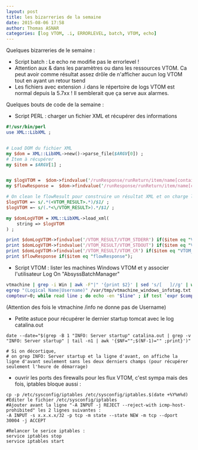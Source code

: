 ```yaml
---
layout: post
title: les bizarreries de la semaine 
date: 2015-08-06 17:58
author: Thomas ASNAR
categories: [log VTOM, .i, ERRORLEVEL, batch, VTOM, echo]
---
```

Quelques bizarreries de le semaine :

* Script batch : Le echo ne modifie pas le errorlevel ! 
* Attention aux & dans les paramètres ou dans les ressources VTOM. Ca peut avoir comme résultat assez drôle de n'afficher aucun log VTOM tout en ayant un retour tsend
* Les fichiers avec extension .i dans le répertoire de logs VTOM est normal depuis la 5.7xx ! Il semblerait que ça serve aux alarmes.


Quelques bouts de code de la semaine : 
* Script PERL : charger un fichier XML et récupérer des informations

```perl 
#!/usr/bin/perl
use XML::LibXML ;


# Load DOM du fichier XML
my $dom = XML::LibXML->new()->parse_file($ARGV[0]) ;
# Item à récupérer
my $item = $ARGV[1] ;


my $logVTOM =  $dom->findvalue('/runResponse/runReturn/item/name[contains(text(),\'flowResult\')]/../value') ;
my $flowResponse =  $dom->findvalue('/runResponse/runReturn/item/name[contains(text(),\'flowResponse\')]/../value') ;

# On clean le flowResult pour construire un résultat XML et on charge le DOM en mémoire
$logVTOM =~ s/.*(<VTOM_RESULT>.*)/$1/ ;
$logVTOM =~ s/(.*<\/VTOM_RESULT>).*/$1/ ;

my $domLogVTOM = XML::LibXML->load_xml(
	string => $logVTOM
) ;

print $domLogVTOM->findvalue('/VTOM_RESULT/VTOM_STDERR') if($item eq "VTOM_STDERR"); 
print $domLogVTOM->findvalue('/VTOM_RESULT/VTOM_STDOUT') if($item eq "VTOM_STDOUT"); 
print $domLogVTOM->findvalue('/VTOM_RESULT/VTOM_CR') if($item eq "VTOM_CR"); 
print $flowResponse if($item eq "flowResponse");
```

* Script VTOM : lister les machines Windows VTOM et y associer l'utilisateur Log On "AbsyssBatchManager"

```bash
vtmachine | grep -i Win | awk -F"|" '{print $2}' | sed 's/[   ]//g' | while read machine; do vtmachine -i $machine ; done > /var/tmp/vtmachine_windows_infotag.txt
egrep "(Logical Name|Username)" /var/tmp/vtmachine_windows_infotag.txt | awk -F"|" '{print $3}' | sed 's/[    ]//g' > /var/tmp/liste_machine_user_windows.txt
compteur=0; while read line ; do echo -en "$line" ; if test `expr $compteur % 2` -eq 1 ; then echo "" ; else echo -en ";" ; fi ; compteur=`expr $compteur + 1` ; done < /var/tmp/liste_machine_user_windows.txt
```

(Attention des fois le vtmachine /info ne donne pas de Username)



* Petite astuce pour récupérer le dernier startup tomcat avec le log catalina.out

```
date --date="$(grep -B 1 "INFO: Server startup" catalina.out | grep -v "INFO: Server startup" | tail -n1 | awk '{$NF="";$(NF-1)="" ;print}')"

# Si on décortique, 
# on grep INFO: Server startup et la ligne d'avant, on affiche la ligne d'avant seulement sans les deux derniers champs (pour récupérer seulement l'heure de démarrage)
```


 * ouvrir les ports des firewalls pour les flux VTOM, c'est sympa mais des fois, iptables bloque aussi :
```
cp -p /etc/sysconfig/iptables /etc/sysconfig/iptables.$(date +%Y%m%d) 
#Editer le fichier /etc/sysconfig/iptables 
#Ajouter avant la ligne "-A INPUT -j REJECT --reject-with icmp-host-prohibited" les 2 lignes suivantes : 
-A INPUT -s x.x.x.x/32 -p tcp -m state --state NEW -m tcp --dport 30004 -j ACCEPT 

#Relancer le serice iptables : 
service iptables stop 
service iptables start
```
